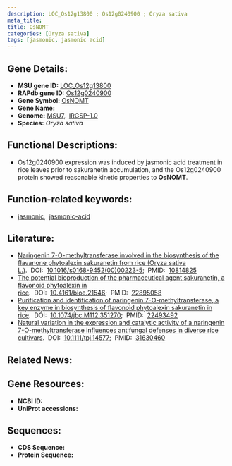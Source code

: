 ```yaml
---
description: LOC_Os12g13800 ; Os12g0240900 ; Oryza sativa
meta_title:
title: OsNOMT
categories: [Oryza sativa]
tags: [jasmonic, jasmonic acid]
---
```


## Gene Details:
- **MSU gene ID:** [LOC_Os12g13800](http://rice.uga.edu/cgi-bin/ORF_infopage.cgi?orf=LOC_Os12g13800)  
- **RAPdb gene ID:** [Os12g0240900](https://rapdb.dna.affrc.go.jp/locus/?name=Os12g0240900)  
- **Gene Symbol:** <u>OsNOMT</u>
- **Gene Name:**
- **Genome:**  [MSU7](http://rice.uga.edu/),&nbsp;&nbsp;[IRGSP-1.0](https://rapdb.dna.affrc.go.jp/download/irgsp1.html)
- **Species:** *Oryza sativa*

## Functional Descriptions:
   - Os12g0240900 expression was induced by jasmonic acid treatment in rice leaves prior to sakuranetin accumulation, and the Os12g0240900 protein showed reasonable kinetic properties to **OsNOMT**.

## Function-related keywords:
   - [jasmonic](/tags/jasmonic/),&nbsp;&nbsp;[jasmonic-acid](/tags/jasmonic-acid/)

## Literature:
   - [Naringenin 7-O-methyltransferase involved in the biosynthesis of the flavanone phytoalexin sakuranetin from rice (Oryza sativa L.)](https://www.doi.org/10.1016/s0168-9452(00)00223-5).&nbsp;&nbsp;DOI:&nbsp;&nbsp;[10.1016/s0168-9452(00)00223-5](https://www.doi.org/10.1016/s0168-9452(00)00223-5);&nbsp;&nbsp;PMID:&nbsp;&nbsp;[10814825](https://pubmed.ncbi.nlm.nih.gov/10814825/)
   - [The potential bioproduction of the pharmaceutical agent sakuranetin, a flavonoid phytoalexin in rice](https://www.doi.org/10.4161/bioe.21546).&nbsp;&nbsp;DOI:&nbsp;&nbsp;[10.4161/bioe.21546](https://www.doi.org/10.4161/bioe.21546);&nbsp;&nbsp;PMID:&nbsp;&nbsp;[22895058](https://pubmed.ncbi.nlm.nih.gov/22895058/)
   - [Purification and identification of naringenin 7-O-methyltransferase, a key enzyme in biosynthesis of flavonoid phytoalexin sakuranetin in rice](https://www.doi.org/10.1074/jbc.M112.351270).&nbsp;&nbsp;DOI:&nbsp;&nbsp;[10.1074/jbc.M112.351270](https://www.doi.org/10.1074/jbc.M112.351270);&nbsp;&nbsp;PMID:&nbsp;&nbsp;[22493492](https://pubmed.ncbi.nlm.nih.gov/22493492/)
   - [Natural variation in the expression and catalytic activity of a naringenin 7-O-methyltransferase influences antifungal defenses in diverse rice cultivars](https://www.doi.org/10.1111/tpj.14577).&nbsp;&nbsp;DOI:&nbsp;&nbsp;[10.1111/tpj.14577](https://www.doi.org/10.1111/tpj.14577);&nbsp;&nbsp;PMID:&nbsp;&nbsp;[31630460](https://pubmed.ncbi.nlm.nih.gov/31630460/)

## Related News:

## Gene Resources:
- **NCBI ID:**  []()
- **UniProt accessions:** [](https://www.uniprot.org/uniprotkb//entry)

## Sequences:
- **CDS Sequence:**
- **Protein Sequence:**
